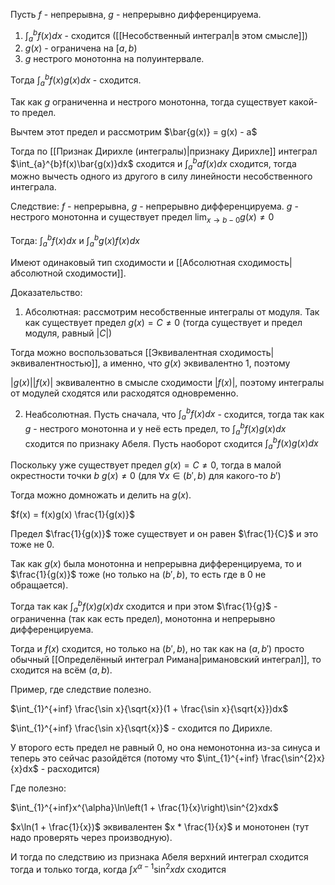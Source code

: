 Пусть $f$ - непрерывна, $g$ - непрерывно дифференцируема.

1) $\int_{a}^{b}f(x)dx$ - сходится ([[Несобственный интеграл|в этом смысле]])
2) $g(x)$ - ограничена на $[a, b)$
3) $g$ нестрого монотонна на полуинтервале.

Тогда $\int_{a}^{b}f(x)g(x)dx$ - сходится.

Так как $g$ ограниченна и нестрого монотонна, тогда существует какой-то предел.

Вычтем этот предел и рассмотрим $\bar{g(x)} = g(x) - a$

Тогда по [[Признак Дирихле (интегралы)|признаку Дирихле]] интеграл $\int_{a}^{b}f(x)\bar{g(x)}dx$ сходится и $\int_{a}^{b} af(x)dx$ сходится, тогда можно вычесть одного из другого в силу линейности несобственного интеграла.

Следствие:
$f$ - непрерывна, $g$ - непрерывно дифференцируема.
$g$ - нестрого монотонна и существует предел $\lim_{x \rightarrow b - 0} g(x) \ne 0$

Тогда:
$\int_{a}^{b}f(x)dx$ и $\int_{a}^{b}g(x)f(x)dx$

Имеют одинаковый тип сходимости и [[Абсолютная сходимость|абсолютной сходимости]].

Доказательство:

1) Абсолютная: рассмотрим несобственные интегралы от модуля.
Так как существует предел $g(x) = C \ne 0$ (тогда существует и предел модуля, равный $|C|$)

Тогда можно воспользоваться [[Эквивалентная сходимость|эквивалентностью]], а именно, что $g(x)$ эквивалентно $1$, поэтому 

$|g(x)||f(x)|$ эквивалентно в смысле сходимости $|f(x)|$, поэтому интегралы от модулей сходятся или расходятся одновременно.

2) Неабсолютная. Пусть сначала, что $\int_{a}^{b}f(x)dx$ - сходится, тогда так как $g$ - нестрого монотонна и у неё есть предел, то $\int_{a}^{b}f(x)g(x)dx$ сходится по признаку Абеля.
Пусть наоборот сходится $\int_{a}^{b} f(x)g(x)dx$

Поскольку уже существует предел $g(x) = C \ne 0$, тогда в малой окрестности точки $b$ $g(x) \ne 0$ (для $\forall x \in (b', b)$ для какого-то $b'$)

Тогда можно домножать и делить на $g(x)$.

$f(x) = f(x)g(x) \frac{1}{g(x)}$

Предел $\frac{1}{g(x)}$ тоже существует и он равен $\frac{1}{C}$ и это тоже не 0.

Так как $g(x)$ была монотонна и непрерывна дифференцируема, то и $\frac{1}{g(x)}$ тоже (но только на $(b', b)$, то есть где в 0 не обращается).

Тогда так как $\int_{a}^{b}f(x)g(x)dx$ сходится и при этом $\frac{1}{g}$ - ограниченна (так как есть предел), монотонна и непрерывно дифференцируема.

Тогда и $f(x)$ сходится, но только на $(b', b)$, но так как на $(a, b')$ просто обычный [[Определённый интеграл Римана|римановский интеграл]], то сходится на всём $(a, b)$.

Пример, где следствие полезно.

$\int_{1}^{+inf} \frac{\sin x}{\sqrt{x}}(1 + \frac{\sin x}{\sqrt{x}})dx$

$\int_{1}^{+inf} \frac{\sin x}{\sqrt{x}}$ - сходится по Дирихле.

У второго есть предел не равный 0, но она немонотонна из-за синуса и теперь это сейчас разойдётся (потому что $\int_{1}^{+inf} \frac{\sin^{2}x}{x}dx$ - расходится)

Где полезно:

$\int_{1}^{+inf}x^{\alpha}\ln\left(1 + \frac{1}{x}\right)\sin^{2}xdx$

$x\ln(1 + \frac{1}{x})$ эквивалентен $x * \frac{1}{x}$ и монотонен (тут надо проверять через производную).

И тогда по следствию из признака Абеля верхний интеграл сходится тогда и только тогда, когда $\int x^{\alpha - 1}\sin^{2}xdx$ сходится